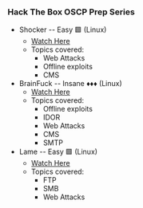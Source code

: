 ### Hack The Box OSCP Prep Series
- Shocker -- Easy 🟩 (Linux)
	- [Watch Here](https://youtu.be/8_koaiEKIU8)
	- Topics covered: 
		- Web Attacks
		- Offline exploits
		- CMS
- BrainFuck -- Insane ♦♦♦ (Linux)
	- [Watch Here](https://youtu.be/5E-nQ8Yhj8o)
	- Topics covered: 
		- Offline exploits
		- IDOR 
		- Web Attacks
		- CMS 
		- SMTP
- Lame -- Easy 🟩 (Linux)
	- [Watch Here](https://youtu.be/_1UeFb0kVnw)
	- Topics covered: 
		- FTP 
		- SMB 
		- Web Attacks

